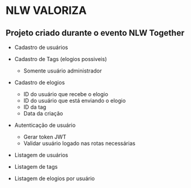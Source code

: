 # NLW VALORIZA

## Projeto criado durante o evento NLW Together

- Cadastro de usuários

- Cadastro de Tags (elogios possiveis)
  - Somente usuário administrador

- Cadastro de elogios
  - ID do usuário que recebe o elogio
  - ID do usuário que está enviando o elogio
  - ID da tag
  - Data da criação

- Autenticação de usuário
  - Gerar token JWT
  - Validar usuário logado nas rotas necessárias

- Listagem de usuários
- Listagem de tags
- Listagem de elogios por usuário
